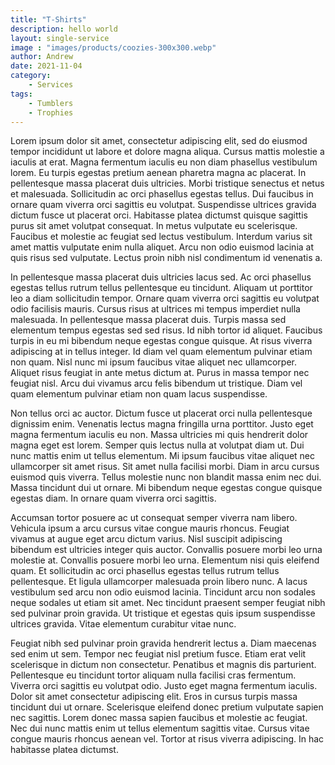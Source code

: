 ```yaml
---
title: "T-Shirts"
description: hello world
layout: single-service
image : "images/products/coozies-300x300.webp"
author: Andrew
date: 2021-11-04
category:
    - Services
tags:
    - Tumblers
    - Trophies
---
```

Lorem ipsum dolor sit amet, consectetur adipiscing elit, sed do eiusmod tempor incididunt ut labore et dolore magna aliqua. Cursus mattis molestie a iaculis at erat. Magna fermentum iaculis eu non diam phasellus vestibulum lorem. Eu turpis egestas pretium aenean pharetra magna ac placerat. In pellentesque massa placerat duis ultricies. Morbi tristique senectus et netus et malesuada. Sollicitudin ac orci phasellus egestas tellus. Dui faucibus in ornare quam viverra orci sagittis eu volutpat. Suspendisse ultrices gravida dictum fusce ut placerat orci. Habitasse platea dictumst quisque sagittis purus sit amet volutpat consequat. In metus vulputate eu scelerisque. Faucibus et molestie ac feugiat sed lectus vestibulum. Interdum varius sit amet mattis vulputate enim nulla aliquet. Arcu non odio euismod lacinia at quis risus sed vulputate. Lectus proin nibh nisl condimentum id venenatis a.

In pellentesque massa placerat duis ultricies lacus sed. Ac orci phasellus egestas tellus rutrum tellus pellentesque eu tincidunt. Aliquam ut porttitor leo a diam sollicitudin tempor. Ornare quam viverra orci sagittis eu volutpat odio facilisis mauris. Cursus risus at ultrices mi tempus imperdiet nulla malesuada. In pellentesque massa placerat duis. Turpis massa sed elementum tempus egestas sed sed risus. Id nibh tortor id aliquet. Faucibus turpis in eu mi bibendum neque egestas congue quisque. At risus viverra adipiscing at in tellus integer. Id diam vel quam elementum pulvinar etiam non quam. Nisl nunc mi ipsum faucibus vitae aliquet nec ullamcorper. Aliquet risus feugiat in ante metus dictum at. Purus in massa tempor nec feugiat nisl. Arcu dui vivamus arcu felis bibendum ut tristique. Diam vel quam elementum pulvinar etiam non quam lacus suspendisse.

Non tellus orci ac auctor. Dictum fusce ut placerat orci nulla pellentesque dignissim enim. Venenatis lectus magna fringilla urna porttitor. Justo eget magna fermentum iaculis eu non. Massa ultricies mi quis hendrerit dolor magna eget est lorem. Semper quis lectus nulla at volutpat diam ut. Dui nunc mattis enim ut tellus elementum. Mi ipsum faucibus vitae aliquet nec ullamcorper sit amet risus. Sit amet nulla facilisi morbi. Diam in arcu cursus euismod quis viverra. Tellus molestie nunc non blandit massa enim nec dui. Massa tincidunt dui ut ornare. Mi bibendum neque egestas congue quisque egestas diam. In ornare quam viverra orci sagittis.

Accumsan tortor posuere ac ut consequat semper viverra nam libero. Vehicula ipsum a arcu cursus vitae congue mauris rhoncus. Feugiat vivamus at augue eget arcu dictum varius. Nisl suscipit adipiscing bibendum est ultricies integer quis auctor. Convallis posuere morbi leo urna molestie at. Convallis posuere morbi leo urna. Elementum nisi quis eleifend quam. Et sollicitudin ac orci phasellus egestas tellus rutrum tellus pellentesque. Et ligula ullamcorper malesuada proin libero nunc. A lacus vestibulum sed arcu non odio euismod lacinia. Tincidunt arcu non sodales neque sodales ut etiam sit amet. Nec tincidunt praesent semper feugiat nibh sed pulvinar proin gravida. Ut tristique et egestas quis ipsum suspendisse ultrices gravida. Vitae elementum curabitur vitae nunc.

Feugiat nibh sed pulvinar proin gravida hendrerit lectus a. Diam maecenas sed enim ut sem. Tempor nec feugiat nisl pretium fusce. Etiam erat velit scelerisque in dictum non consectetur. Penatibus et magnis dis parturient. Pellentesque eu tincidunt tortor aliquam nulla facilisi cras fermentum. Viverra orci sagittis eu volutpat odio. Justo eget magna fermentum iaculis. Dolor sit amet consectetur adipiscing elit. Eros in cursus turpis massa tincidunt dui ut ornare. Scelerisque eleifend donec pretium vulputate sapien nec sagittis. Lorem donec massa sapien faucibus et molestie ac feugiat. Nec dui nunc mattis enim ut tellus elementum sagittis vitae. Cursus vitae congue mauris rhoncus aenean vel. Tortor at risus viverra adipiscing. In hac habitasse platea dictumst.